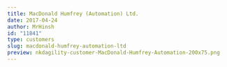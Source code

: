```yaml
---
title: MacDonald Humfrey (Automation) Ltd.
date: 2017-04-24
author: MrHinsh
id: "11841"
type: customers
slug: macdonald-humfrey-automation-ltd
preview: nkdagility-customer-MacDonald-Humfrey-Automation-200x75.png
---
```

